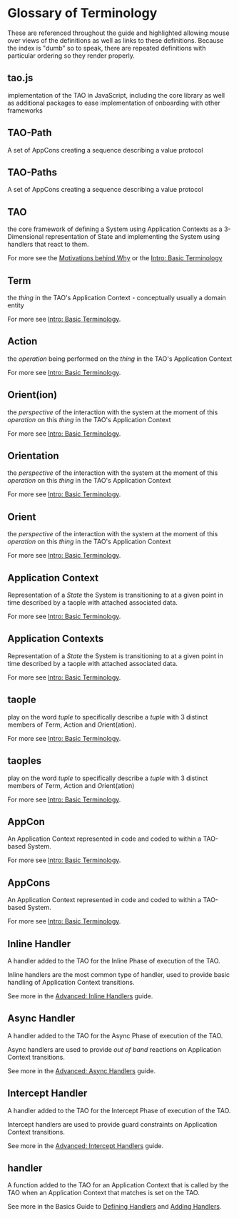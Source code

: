 # Glossary of Terminology

These are referenced throughout the guide and highlighted allowing mouse over views of
the definitions as well as links to these definitions.  Because the index is "dumb" so to
speak, there are repeated definitions with particular ordering so they render properly.

## tao.js

implementation of the TAO in JavaScript, including the core library as well as additional
packages to ease implementation of onboarding with other frameworks

## TAO-Path

A set of AppCons creating a sequence describing a value protocol

## TAO-Paths

A set of AppCons creating a sequence describing a value protocol

## TAO

the core framework of defining a System using Application Contexts as a 3-Dimensional
representation of State and implementing the System using handlers that react to them.

For more see the [Motivations behind Why](intro/motivations.md) or the
[Intro: Basic Terminology](intro/basic-terms.md)

## Term

the _thing_ in the TAO's Application Context - conceptually usually a domain entity

For more see [Intro: Basic Terminology](intro/basic-terms.md#3d-tuples).

## Action

the _operation_ being performed on the _thing_ in the TAO's Application Context

For more see [Intro: Basic Terminology](intro/basic-terms.md#3d-tuples).

## Orient(ion)

the _perspective_ of the interaction with the system at the moment of this _operation_
on this _thing_ in the TAO's Application Context

For more see [Intro: Basic Terminology](intro/basic-terms.md#3d-tuples).

## Orientation

the _perspective_ of the interaction with the system at the moment of this _operation_
on this _thing_ in the TAO's Application Context

For more see [Intro: Basic Terminology](intro/basic-terms.md#3d-tuples).

## Orient

the _perspective_ of the interaction with the system at the moment of this _operation_
on this _thing_ in the TAO's Application Context

For more see [Intro: Basic Terminology](intro/basic-terms.md#3d-tuples).

## Application Context

Representation of a _State_ the System is transitioning to at a given point in time
described by a taople with attached associated data.

For more see [Intro: Basic Terminology](intro/basic-terms.md#3d-tuples).

## Application Contexts

Representation of a _State_ the System is transitioning to at a given point in time
described by a taople with attached associated data.

For more see [Intro: Basic Terminology](intro/basic-terms.md#3d-tuples).

## taople

play on the word _tuple_ to specifically describe a _tuple_ with 3 distinct members
of *T*erm, *A*ction and *O*rient(ation).

For more see [Intro: Basic Terminology](intro/basic-terms.md#3d-tuples).

## taoples

play on the word _tuple_ to specifically describe a _tuple_ with 3 distinct members
of *T*erm, *A*ction and *O*rient(ation)

For more see [Intro: Basic Terminology](intro/basic-terms.md#3d-tuples).

## AppCon

An Application Context represented in code and coded to within a TAO-based System.

For more see [Intro: Basic Terminology](intro/basic-terms.md#appcons-are-actual-states).

## AppCons

An Application Context represented in code and coded to within a TAO-based System.

For more see [Intro: Basic Terminology](intro/basic-terms.md#appcons-are-actual-states).

## Inline Handler

A handler added to the TAO for the Inline Phase of execution of the TAO.

Inline handlers are the most common type of handler, used to provide basic handling of
Application Context transitions.

See more in the [Advanced: Inline Handlers](advanced/inline-handlers.md) guide.

## Async Handler

A handler added to the TAO for the Async Phase of execution of the TAO.

Async handlers are used to provide _out of band_ reactions on Application Context
transitions.

See more in the [Advanced: Async Handlers](advanced/async-handlers.md) guide.

## Intercept Handler

A handler added to the TAO for the Intercept Phase of execution of the TAO.

Intercept handlers are used to provide guard constraints on Application Context
transitions.

See more in the [Advanced: Intercept Handlers](advanced/intercept-handlers.md) guide.

## handler

A function added to the TAO for an Application Context that is called by the TAO
when an Application Context that matches is set on the TAO.

See more in the Basics Guide to [Defining Handlers](basics/defineg-handlers.md) and
[Adding Handlers](basics/handlers.md).
